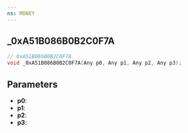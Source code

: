 ```yaml
---
ns: MONEY
---
```

## _0xA51B086B0B2C0F7A

```c
// 0xA51B086B0B2C0F7A
void _0xA51B086B0B2C0F7A(Any p0, Any p1, Any p2, Any p3);
```


## Parameters
* **p0**: 
* **p1**: 
* **p2**: 
* **p3**: 

